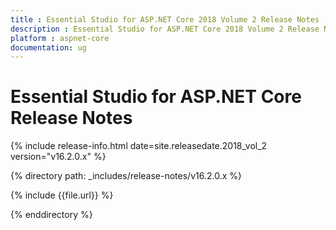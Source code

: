 ```yaml
---
title : Essential Studio for ASP.NET Core 2018 Volume 2 Release Notes
description : Essential Studio for ASP.NET Core 2018 Volume 2 Release Notes
platform : aspnet-core
documentation: ug
---
```


# Essential Studio for ASP.NET Core Release Notes

{% include release-info.html date=site.releasedate.2018_vol_2  version="v16.2.0.x" %} 

{% directory path: _includes/release-notes/v16.2.0.x %}

{% include {{file.url}} %}

{% enddirectory %}